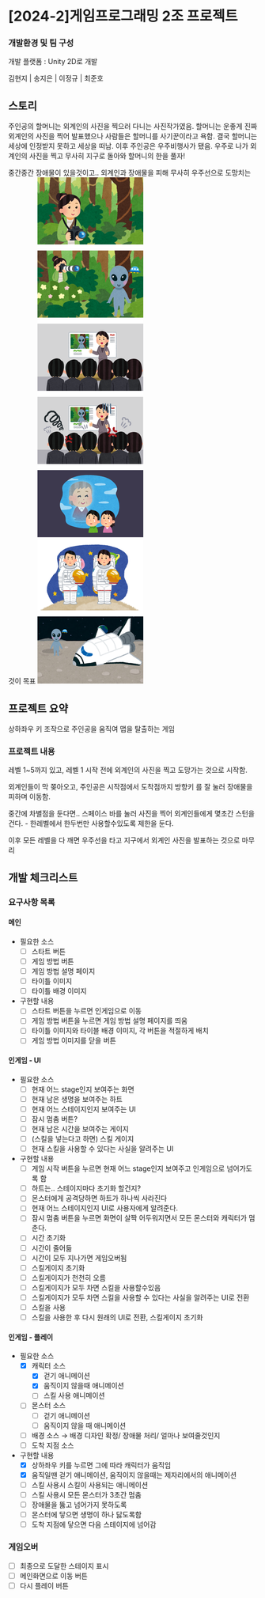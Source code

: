 # [2024-2]게임프로그래밍 2조 프로젝트
### 개발환경 및 팀 구성

개발 플랫폼 : Unity 2D로 개발

김현지 | 송지은 | 이정규 | 최준호

## 스토리
주인공의 할머니는 외계인의 사진을 찍으러 다니는 사진작가였음. 할머니는 운좋게 진짜 외계인의 사진을 찍어 발표했으나 사람들은 할머니를 사기꾼이라고 욕함. 결국 할머니는 세상에 인정받지 못하고 세상을 떠남. 이후 주인공은 우주비행사가 됐음. 우주로 나가 외계인의 사진을 찍고 무사히 지구로 돌아와 할머니의 한을 풀자!

중간중간 장애물이 있을것이고.. 외계인과 장애물을 피해 무사히 우주선으로 도망치는 것이 목표
![스토리.png](./readmeimg/스토리.png)

## 프로젝트 요약

상하좌우 키 조작으로 주인공을 움직여 맵을 탈출하는 게임

### 프로젝트 내용

레벨 1~5까지 있고, 레벨 1 시작 전에 외계인의 사진을 찍고 도망가는 것으로 시작함.

외계인들이 막 쫒아오고, 주인공은 시작점에서 도착점까지 방향키
를 잘 눌러 장애물을 피하며 이동함.

중간에 차별점을 둔다면.. 스페이스 바를 눌러 사진을 찍어 외계인들에게 몇초간 스턴을 건다. - 한레벨에서 한두번만 사용할수있도록 제한을 둔다.

이후 모든 레벨을 다 깨면 우주선을 타고 지구에서 외계인 사진을 발표하는 것으로 마무리

## 개발 체크리스트
### 요구사항 목록
#### 메인

- 필요한 소스
    - [ ]  스타트 버튼
    - [ ]  게임 방법 버튼
    - [ ]  게임 방법 설명 페이지
    - [ ]  타이틀 이미지
    - [ ]  타이틀 배경 이미지
- 구현할 내용
    - [ ]  스타트 버튼을 누르면 인게임으로 이동
    - [ ]  게임 방법 버튼을 누르면 게임 방법 설명 페이지를 띄움
    - [ ]  타이틀 이미지와 타이블 배경 이미지, 각 버튼을 적절하게 배치
    - [ ]  게임 방법 이미지를 닫을 버튼

#### 인게임 - UI

- 필요한 소스
    - [ ]  현재 어느 stage인지 보여주는 화면
    - [ ]  현재 남은 생명을 보여주는 하트
    - [ ]  현재 어느 스테이지인지 보여주는 UI
    - [ ]  잠시 멈춤 버튼?
    - [ ]  현재 남은 시간을 보여주는 게이지
    - [ ]  (스킬을 넣는다고 하면) 스킬 게이지
    - [ ]  현재 스킬을 사용할 수 있다는 사실을 알려주는 UI
- 구현할 내용
    - [ ]  게임 시작 버튼을 누르면 현재 어느 stage인지 보여주고 인게임으로 넘어가도록 함
    - [ ]  하트는.. 스테이지마다 초기화 할건지?
    - [ ]  몬스터에게 공격당하면 하트가 하나씩 사라진다
    - [ ]  현재 어느 스테이지인지 UI로 사용자에게 알려준다.
    - [ ]  잠시 멈춤 버튼을 누르면 화면이 살짝 어두워지면서 모든 몬스터와 캐릭터가 멈춘다.
    - [ ]  시간 초기화
    - [ ]  시간이 줄어듦
    - [ ]  시간이 모두 지나가면 게임오버됨
    - [ ]  스킬게이지 초기화
    - [ ]  스킬게이지가 천천히 오름
    - [ ]  스킬게이지가 모두 차면 스킬을 사용할수있음
    - [ ]  스킬게이지가 모두 차면 스킬을 사용할 수 있다는 사실을 알려주는 UI로 전환
    - [ ]  스킬을 사용
    - [ ]  스킬을 사용한 후 다시 원래의 UI로 전환, 스킬게이지 초기화

#### 인게임 -  플레이

- 필요한 소스
    - [x]  캐릭터 소스
        - [x]  걷기 애니메이션
        - [x]  움직이지 않을때 애니메이션
        - [ ]  스킬 사용 애니메이션
    - [ ]  몬스터 소스
        - [ ]  걷기 애니메이션
        - [ ]  움직이지 않을 때 애니메이션
    - [ ]  배경 소스 → 배경 디자인 확정/ 장애물 처리/ 얼마나 보여줄것인지
    - [ ]  도착 지점 소스
- 구현할 내용
    - [x]  상하좌우 키를 누르면 그에 따라 캐릭터가 움직임
    - [x]  움직일땐 걷기 애니메이션, 움직이지 않을때는 제자리에서의 애니메이션    
    - [ ]  스킬 사용시 스킬이 사용되는 애니메이션
    - [ ]  스킬 사용시 모든 몬스터가 3초간 멈춤
    - [ ]  장애물을 뚫고 넘어가지 못하도록
    - [ ]  몬스터에 닿으면 생명이 하나 닳도록함
    - [ ]  도착 지점에 닿으면 다음 스테이지에 넘어감

### 게임오버

- [ ]  최종으로 도달한 스테이지 표시
- [ ]  메인화면으로 이동 버튼
- [ ]  다시 플레이 버튼
